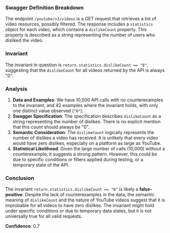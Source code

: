 ### Swagger Definition Breakdown
The endpoint `/youtube/v3/videos` is a GET request that retrieves a list of video resources, possibly filtered. The response includes a `statistics` object for each video, which contains a `dislikeCount` property. This property is described as a string representing the number of users who disliked the video.

### Invariant
The invariant in question is `return.statistics.dislikeCount == "0"`, suggesting that the `dislikeCount` for all videos returned by the API is always "0".

### Analysis
1. **Data and Examples**: We have 10,000 API calls with no counterexamples to the invariant, and 42 examples where the invariant holds, with only one distinct value observed (`"0"`).
2. **Swagger Specification**: The specification describes `dislikeCount` as a string representing the number of dislikes. There is no explicit mention that this count should always be "0".
3. **Semantic Consideration**: The `dislikeCount` logically represents the number of dislikes a video has received. It is unlikely that every video would have zero dislikes, especially on a platform as large as YouTube.
4. **Statistical Likelihood**: Given the large number of calls (10,000) without a counterexample, it suggests a strong pattern. However, this could be due to specific conditions or filters applied during testing, or a temporary state of the API.

### Conclusion
The invariant `return.statistics.dislikeCount == "0"` is likely a **false-positive**. Despite the lack of counterexamples in the data, the semantic meaning of `dislikeCount` and the nature of YouTube videos suggest that it is improbable for all videos to have zero dislikes. The invariant might hold under specific conditions or due to temporary data states, but it is not universally true for all valid requests.

**Confidence**: 0.7
